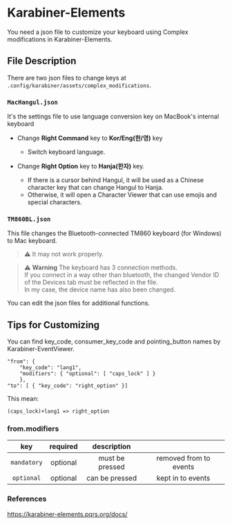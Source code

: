 # Karabiner-Elements
You need a json file to customize your keyboard using Complex modifications in Karabiner-Elements.

## File Description

There are two json files to change keys at `.config/karabiner/assets/complex_modifications`.

### `MacHangul.json`
It's the settings file to use language conversion key on MacBook's internal keyboard 

- Change **Right Command** key to **Kor/Eng(한/영)** key 
  - Switch keyboard language.
- Change **Right Option** key to **Hanja(한자)** key. 
  

  - If there is a cursor behind Hangul, it will be used as a Chinese character key that can change Hangul to Hanja.  
  - Otherwise, it will open a Character Viewer that can use emojis and special characters.



### `TM860BL.json`
This file changes the Bluetooth-connected TM860 keyboard (for Windows) to Mac keyboard.

> :warning: It may not work properly.

> :warning: **Warning** The keyboard has 3 connection methods.  
> If you connect in a way other than bluetooth, the changed Vendor ID of the Devices tab must be reflected in the file.  
> In my case, the device name has also been changed.

You can edit the json files for additional functions.

## Tips for Customizing
You can find key_code, consumer_key_code and pointing_button names by Karabiner-EventViewer.

```
"from": { 
	"key_code": "lang1",
	"modifiers": { "optional": [ "caps_lock" ] }
	},
"to": [ { "key_code": "right_option" }]
```
This mean:
```
(caps_lock)+lang1 => right_option
```
### from.modifiers

|     key     | required |   description   ||
|:-----------:|:--------:|:---------------:|:-:|
| `mandatory` | optional | must be pressed | removed from to events |
| `optional`  | optional | can be pressed  | kept in to events |

### References

https://karabiner-elements.pqrs.org/docs/
